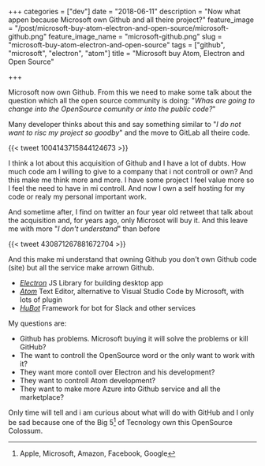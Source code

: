 +++
categories = ["dev"]
date = "2018-06-11"
description = "Now what appen because Microsoft own Github and all theire project?"
feature_image = "/post/microsoft-buy-atom-electron-and-open-source/microsoft-github.png"
feature_image_name = "microsoft-github.png"
slug = "microsoft-buy-atom-electron-and-open-source"
tags = ["github", "microsoft", "electron", "atom"]
title = "Microsoft buy Atom, Electron and Open Source"

+++

Microsoft now own Github. From this we need to make some talk about the question which all the open source community is doing: "_Whas are going to change into the OpenSource comunity or into the public code?_"

Many developer thinks about this and say something similar to "_I do not want to risc my project so goodby_" and the move to GitLab all theire code.

{{< tweet 1004143715844124673 >}}

I think a lot about this acquisition of Github and I have a lot of dubts. How much code am I willing to give to a company that i not controll or own?
And this make me think more and more. I have some project I feel value more so I feel the need to have in mi controll.
And now I own a self hosting for my code or realy my personal important work.

And sometime after, I find on twitter an four year old retweet that talk about the acquisition and, for years ago, only Microsot will buy it. And this leave me with more "_I don't understand_" than before

{{< tweet 430871267881672704 >}}

And this make mi understand that owning Github you don't own Github code (site) but all the service make arrown Github.

-   [_Electron_](https://electronjs.org) JS Library for building desktop app
-   [_Atom_](https://atom.io) Text Editor, alternative to Visual Studio Code by Microsoft, with lots of plugin
-   [_HuBot_](https://hubot.github.com) Framework for bot for Slack and other services

My questions are:

-   Github has problems. Microsoft buying it will solve the problems or kill GitHub?
-   The want to controll the OpenSource word or the only want to work with it?
-   They want more contoll over Electron and his development?
-   They want to controll Atom development?
-   They want to make more Azure into Github service and all the marketplace?

Only time will tell and i am curious about what will do with GitHub and I only be sad because one of the Big 5[^1] of Tecnology own this OpenSource Colossum.

[^1]: Apple, Microsoft, Amazon, Facebook, Google
